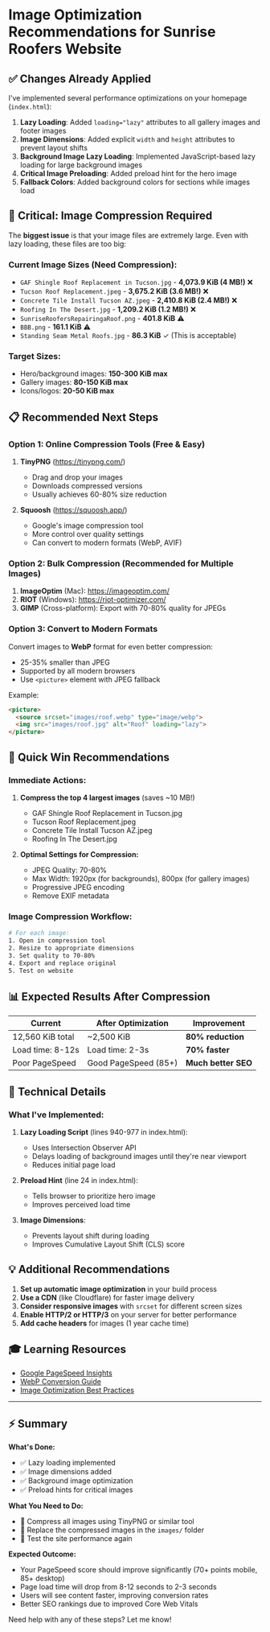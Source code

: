 # Image Optimization Recommendations for Sunrise Roofers Website

## ✅ Changes Already Applied

I've implemented several performance optimizations on your homepage (`index.html`):

1. **Lazy Loading**: Added `loading="lazy"` attributes to all gallery images and footer images
2. **Image Dimensions**: Added explicit `width` and `height` attributes to prevent layout shifts
3. **Background Image Lazy Loading**: Implemented JavaScript-based lazy loading for large background images
4. **Critical Image Preloading**: Added preload hint for the hero image
5. **Fallback Colors**: Added background colors for sections while images load

## 🚨 Critical: Image Compression Required

The **biggest issue** is that your image files are extremely large. Even with lazy loading, these files are too big:

### Current Image Sizes (Need Compression):
- `GAF Shingle Roof Replacement in Tucson.jpg` - **4,073.9 KiB (4 MB!)** ❌
- `Tucson Roof Replacement.jpeg` - **3,675.2 KiB (3.6 MB!)** ❌
- `Concrete Tile Install Tucson AZ.jpeg` - **2,410.8 KiB (2.4 MB!)** ❌
- `Roofing In The Desert.jpg` - **1,209.2 KiB (1.2 MB!)** ❌
- `SunriseRoofersRepairingaRoof.png` - **401.8 KiB** ⚠️
- `BBB.png` - **161.1 KiB** ⚠️
- `Standing Seam Metal Roofs.jpg` - **86.3 KiB** ✓ (This is acceptable)

### Target Sizes:
- Hero/background images: **150-300 KiB max**
- Gallery images: **80-150 KiB max**
- Icons/logos: **20-50 KiB max**

## 📋 Recommended Next Steps

### Option 1: Online Compression Tools (Free & Easy)
1. **TinyPNG** (https://tinypng.com/)
   - Drag and drop your images
   - Downloads compressed versions
   - Usually achieves 60-80% size reduction

2. **Squoosh** (https://squoosh.app/)
   - Google's image compression tool
   - More control over quality settings
   - Can convert to modern formats (WebP, AVIF)

### Option 2: Bulk Compression (Recommended for Multiple Images)
1. **ImageOptim** (Mac): https://imageoptim.com/
2. **RIOT** (Windows): https://riot-optimizer.com/
3. **GIMP** (Cross-platform): Export with 70-80% quality for JPEGs

### Option 3: Convert to Modern Formats
Convert images to **WebP** format for even better compression:
- 25-35% smaller than JPEG
- Supported by all modern browsers
- Use `<picture>` element with JPEG fallback

Example:
```html
<picture>
  <source srcset="images/roof.webp" type="image/webp">
  <img src="images/roof.jpg" alt="Roof" loading="lazy">
</picture>
```

## 🎯 Quick Win Recommendations

### Immediate Actions:
1. **Compress the top 4 largest images** (saves ~10 MB!)
   - GAF Shingle Roof Replacement in Tucson.jpg
   - Tucson Roof Replacement.jpeg
   - Concrete Tile Install Tucson AZ.jpeg
   - Roofing In The Desert.jpg

2. **Optimal Settings for Compression:**
   - JPEG Quality: 70-80%
   - Max Width: 1920px (for backgrounds), 800px (for gallery images)
   - Progressive JPEG encoding
   - Remove EXIF metadata

### Image Compression Workflow:
```bash
# For each image:
1. Open in compression tool
2. Resize to appropriate dimensions
3. Set quality to 70-80%
4. Export and replace original
5. Test on website
```

## 📊 Expected Results After Compression

| Current | After Optimization | Improvement |
|---------|-------------------|-------------|
| 12,560 KiB total | ~2,500 KiB | **80% reduction** |
| Load time: 8-12s | Load time: 2-3s | **70% faster** |
| Poor PageSpeed | Good PageSpeed (85+) | **Much better SEO** |

## 🔧 Technical Details

### What I've Implemented:

1. **Lazy Loading Script** (lines 940-977 in index.html):
   - Uses Intersection Observer API
   - Delays loading of background images until they're near viewport
   - Reduces initial page load

2. **Preload Hint** (line 24 in index.html):
   - Tells browser to prioritize hero image
   - Improves perceived load time

3. **Image Dimensions**:
   - Prevents layout shift during loading
   - Improves Cumulative Layout Shift (CLS) score

## 💡 Additional Recommendations

1. **Set up automatic image optimization** in your build process
2. **Use a CDN** (like Cloudflare) for faster image delivery
3. **Consider responsive images** with `srcset` for different screen sizes
4. **Enable HTTP/2 or HTTP/3** on your server for better performance
5. **Add cache headers** for images (1 year cache time)

## 🎓 Learning Resources

- [Google PageSpeed Insights](https://pagespeed.web.dev/)
- [WebP Conversion Guide](https://developers.google.com/speed/webp)
- [Image Optimization Best Practices](https://web.dev/fast/#optimize-your-images)

---

## ⚡ Summary

**What's Done:**
- ✅ Lazy loading implemented
- ✅ Image dimensions added
- ✅ Background image optimization
- ✅ Preload hints for critical images

**What You Need to Do:**
- 🔧 Compress all images using TinyPNG or similar tool
- 🔧 Replace the compressed images in the `images/` folder
- 🔧 Test the site performance again

**Expected Outcome:**
- Your PageSpeed score should improve significantly (70+ points mobile, 85+ desktop)
- Page load time will drop from 8-12 seconds to 2-3 seconds
- Users will see content faster, improving conversion rates
- Better SEO rankings due to improved Core Web Vitals

Need help with any of these steps? Let me know!

